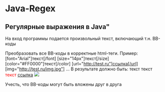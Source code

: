 # Java-Regex

## Регулярные выражения в Java"

На вход программы подается произвольный текст, включающий т.н. BB-коды

Преобразовать все BB-коды в корректные html-теги.
Пример:
[font="Arial"]текст[/font]
[size="14px"]текст[/size]
[color="#FF0000"]текст[/color]
[url="http://test.ru"]ссылка[/url]
[img="http://test.ru/img.jpg"]
…
В результате должно быть:
<span style="font-family: Arial">текст</span>
<span style="font-size: 14px ">текст</span>
<span style="color: #FF0000 ">текст</span>
<a href="http://test.ru">ссылка</a>
<img src="http://test.ru/img.jpg" />

Учесть, что BB-коды могут быть вложены друг в друга
